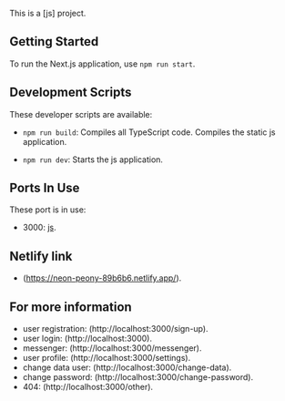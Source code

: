 This is a [js] project.

## Getting Started

To run the Next.js application, use `npm run start`.

## Development Scripts

These developer scripts are available:

- `npm run build`: Compiles all TypeScript code. Compiles the static js application.

- `npm run dev`: Starts the js application.

## Ports In Use

These port is in use:

- 3000: [js](http://localhost:3000/).

## Netlify link

- (https://neon-peony-89b6b6.netlify.app/).

## For more information

- user registration: (http://localhost:3000/sign-up).
- user login: (http://localhost:3000).
- messenger: (http://localhost:3000/messenger).
- user profile: (http://localhost:3000/settings).
- change data user: (http://localhost:3000/change-data).
- change password: (http://localhost:3000/change-password).
- 404: (http://localhost:3000/other).
